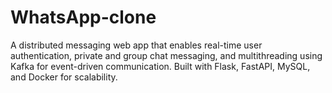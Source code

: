 # WhatsApp-clone
A distributed messaging web app that enables real-time user authentication, private and group chat messaging, and multithreading using Kafka for event-driven communication. Built with Flask, FastAPI, MySQL, and Docker for scalability.
